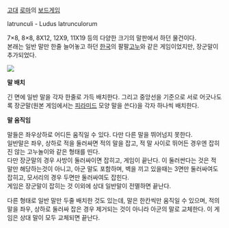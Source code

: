 [고대](%EA%B3%A0%EB%8C%80.md) [로마](%EB%A1%9C%EB%A7%88.md)의 [보드게임](%EB%B3%B4%EB%93%9C%20%EA%B2%8C%EC%9E%84.md)

latrunculi - Ludus latrunculorum

  

7×8, 8×8, 8X12, 12X9, 11X19 등의 다양한 크기의 말판에서 하던 물건이다.  
본래는 일반 말만 한줄 늘어놓고 하던 [한국](%ED%95%9C%EA%B5%AD.md)의
팔팔[고누](%EA%B3%A0%EB%88%84.md)와 같은 게임이었지만, 장군말이 추가되었다.

  
  
  
![](http://cfile207.uf.daum.net/image/2374DB465399C91117A856)  

  

**말 배치**

  

긴 면에 일반 말을 각자 한줄로 가득 배치한다. 그리고 중앙선을 기준으로 서로 어긋나도록 장군말(원본 게임에서는
[피라미드](%ED%94%BC%EB%9D%BC%EB%AF%B8%EB%93%9C.md) 모양 말을 쓴다)을 각자 하나씩 배치한다.

  

**말 움직임**

  

말들은 좌우상하로 어디든 움직일 수 있다. 다만 다른 말을 뛰어넘지 못한다.  
일반말은 좌우, 상하로 적을 둘러싸면 적의 말을 잡고, 적 말 사이로 뛰어든 경우엔 잡히진 않는 고누놀이와 같은 형태를 띤다.  
다만 장군말의 경우 사방이 둘러싸이면 잡히고, 게임이 끝난다. 이 둘러싼다는 것은 적 말만 해당하는것이 아니고, 아군 말도 포함하며, 벽을
끼고 있을때는 3면만 둘러싸여도 잡히고, 모서리의 경우 두면만 둘러싸여도 잡힌다.  
게임은 장군말이 잡히는 것 이외에 상대 일반말이 전멸하면 끝난다.

  

다른 형태로 일반 말만 두줄 배치한 것도 있는데, 말은 한칸씩만 움직일 수 있으며, 적의 말을 좌우, 상하로 둘러싸 잡은 경우 제거되는 것이
아니라 아군의 말로 교체한다. 이 게임은 상대 말이 모두 교체되면 끝난다.

